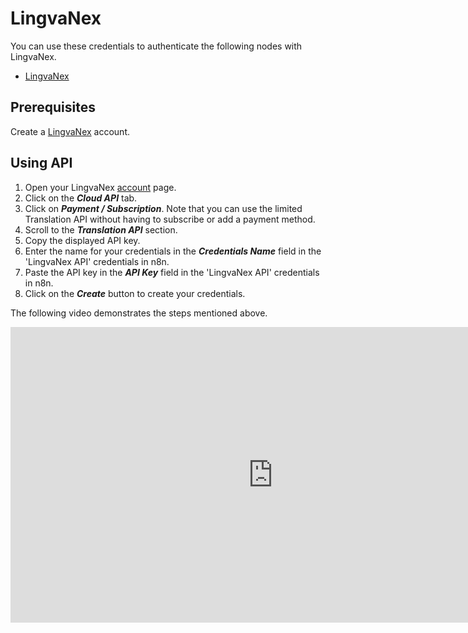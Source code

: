 # LingvaNex

You can use these credentials to authenticate the following nodes with LingvaNex.
- [LingvaNex](/integrations/nodes/n8n-nodes-base.lingvaNex/)

## Prerequisites

Create a [LingvaNex](https://lingvanex.com) account.

## Using API

1. Open your LingvaNex [account](https://lingvanex.com/account/) page.
2. Click on the ***Cloud API*** tab.
3. Click on ***Payment / Subscription***. Note that you can use the limited Translation API without having to subscribe or add a payment method.
4. Scroll to the ***Translation API*** section.
5. Copy the displayed API key.
6. Enter the name for your credentials in the ***Credentials Name*** field in the 'LingvaNex API' credentials in n8n.
7. Paste the API key in the ***API Key*** field in the 'LingvaNex API' credentials in n8n.
8. Click on the ***Create*** button to create your credentials.

The following video demonstrates the steps mentioned above.

<div class="video-container">
    <iframe width="840" height="472.5" src="https://www.youtube.com/embed/u-gqbI-Ape8" frameborder="0" allow="accelerometer; autoplay; clipboard-write; encrypted-media; gyroscope; picture-in-picture" allowfullscreen></iframe>
</div>
